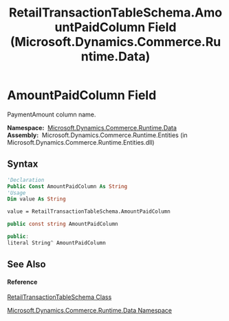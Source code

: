 ﻿---
title: RetailTransactionTableSchema.AmountPaidColumn Field (Microsoft.Dynamics.Commerce.Runtime.Data)
TOCTitle: AmountPaidColumn Field
ms:assetid: F:Microsoft.Dynamics.Commerce.Runtime.Data.RetailTransactionTableSchema.AmountPaidColumn
ms:mtpsurl: https://technet.microsoft.com/en-us/library/microsoft.dynamics.commerce.runtime.data.retailtransactiontableschema.amountpaidcolumn(v=AX.60)
ms:contentKeyID: 65321206
ms.date: 05/18/2015
mtps_version: v=AX.60
f1_keywords:
- Microsoft.Dynamics.Commerce.Runtime.Data.RetailTransactionTableSchema.AmountPaidColumn
dev_langs:
- CSharp
- C++
- VB
---

# AmountPaidColumn Field

PaymentAmount column name.

**Namespace:**  [Microsoft.Dynamics.Commerce.Runtime.Data](microsoft-dynamics-commerce-runtime-data-namespace.md)  
**Assembly:**  Microsoft.Dynamics.Commerce.Runtime.Entities (in Microsoft.Dynamics.Commerce.Runtime.Entities.dll)

## Syntax

``` vb
'Declaration
Public Const AmountPaidColumn As String
'Usage
Dim value As String

value = RetailTransactionTableSchema.AmountPaidColumn
```

``` csharp
public const string AmountPaidColumn
```

``` c++
public:
literal String^ AmountPaidColumn
```

## See Also

#### Reference

[RetailTransactionTableSchema Class](retailtransactiontableschema-class-microsoft-dynamics-commerce-runtime-data.md)

[Microsoft.Dynamics.Commerce.Runtime.Data Namespace](microsoft-dynamics-commerce-runtime-data-namespace.md)

